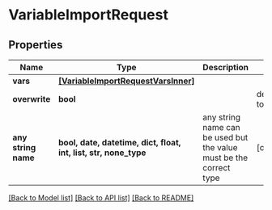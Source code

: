 # VariableImportRequest


## Properties
Name | Type | Description | Notes
------------ | ------------- | ------------- | -------------
**vars** | [**[VariableImportRequestVarsInner]**](VariableImportRequestVarsInner.md) |  | 
**overwrite** | **bool** |  | defaults to False
**any string name** | **bool, date, datetime, dict, float, int, list, str, none_type** | any string name can be used but the value must be the correct type | [optional]

[[Back to Model list]](../README.md#documentation-for-models) [[Back to API list]](../README.md#documentation-for-api-endpoints) [[Back to README]](../README.md)


